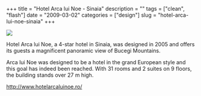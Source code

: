 +++
title = "Hotel Arca lui Noe - Sinaia"
description = ""
tags = ["clean", "flash"]
date = "2009-03-02"
categories = ["design"]
slug = "hotel-arca-lui-noe-sinaia"
+++


 

  <div id="screens-thumbs" class="clearfix">
    <div class="txt-center" id="design-submission"><a href="http://www.hotelarcaluinoe.ro/"><img id='bluga-thumbnail-1513' class='bluga-thumbnail large' src='//konigi.com/media/bluga/
wt49ab948159034.jpg'/></a></div>  
  </div>   
<p>Hotel Arca lui Noe, a 4-star hotel in Sinaia, was designed in 2005 and offers its guests a magnificent panoramic view of Bucegi Mountains.</p>
<p>Arca lui Noe was designed to be a hotel in the grand European style and this goal has indeed been reached. With 31 rooms and 2 suites on 9 floors, the building stands over 27 m high.</p>
<p><a href="http://www.hotelarcaluinoe.ro/">http://www.hotelarcaluinoe.ro/</a></p>




